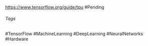https://www.tensorflow.org/guide/tpu
#Pending 
###### Tags
#TensorFlow #MachineLearning #DeepLearning #NeuralNetworks #Hardware